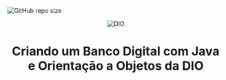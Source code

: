 ![GitHub repo size](https://img.shields.io/github/repo-size/AlanJoabio/DesafiodaDIO) 

<!--Banner session-->
<p align="center">
<img src="https://play-lh.googleusercontent.com/ARhIgOVW2qN3zKv1i6GqQNyOBR5okA5QaidO5NjZ2fT7jaBMa8BLI1yMOh2JSf15Sjk" alt="DIO" tittle="Digital Innovation One">
</p>

<!--Banner session-->

<h1 align="center">
Criando um Banco Digital com Java e Orientação a Objetos da DIO
</p>

